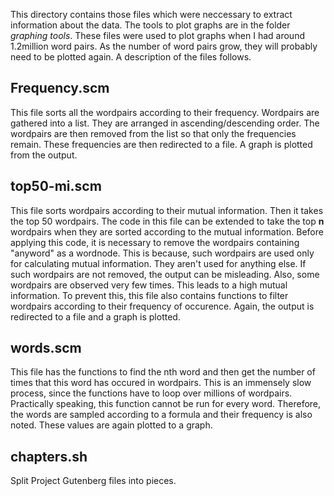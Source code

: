 This directory contains those files which were neccessary to extract information about the data. The tools to plot graphs are in the folder <i>graphing tools</i>. These files were used to plot graphs when I had around 1.2million word pairs. As the number of word pairs grow, they will probably need to be plotted again. A description of the files follows.

Frequency.scm
-------------
This file sorts all the wordpairs according to their frequency. Wordpairs are gathered into a list. They are arranged in ascending/descending order. The wordpairs are then removed from the list so that only the frequencies remain. These frequencies are then redirected to a file. A graph is plotted from the output.

top50-mi.scm
------------
This file sorts wordpairs according to their mutual information. Then it takes the top 50 wordpairs. The code in this file can be extended to take the top <b>n</b> wordpairs when they are sorted according to the mutual information. Before applying this code, it is necessary to remove the wordpairs containing "anyword" as a wordnode. This is because, such wordpairs are used only for calculating mutual information. They aren't used for anything else. If such wordpairs are not removed, the output can be misleading.
Also, some wordpairs are observed very few times. This leads to a high mutual information. To prevent this, this file also contains functions to filter wordpairs according to their frequency of occurence.
Again, the output is redirected to a file and a graph is plotted.

words.scm
---------
This file has the functions to find the nth word and then get the number of times that this word has occured in wordpairs. This is an immensely slow process, since the functions have to loop over millions of wordpairs. Practically speaking, this function cannot be run for every word. Therefore, the words are sampled according to a formula and their frequency is also noted. These values are again plotted to a graph.


chapters.sh
-----------
Split Project Gutenberg files into pieces.
